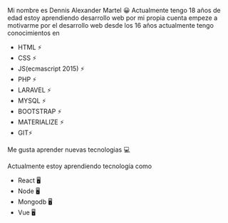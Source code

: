 Mi nombre es Dennis Alexander Martel 😀
Actualmente tengo 18 años de edad 
estoy aprendiendo desarrollo web por mi propia cuenta
empeze a motivarme por el desarrollo web desde los 16
años actualmente tengo conocimientos en 
* HTML ⚡
* CSS ⚡
* JS(ecmascript 2015) ⚡
* PHP ⚡
* LARAVEL ⚡
* MYSQL ⚡
* BOOTSTRAP ⚡
* MATERIALIZE ⚡
* GIT⚡

Me gusta aprender nuevas tecnologias 💻


Actualmente estoy aprendiendo tecnología como
* React 🖥
* Node 🖥
* Mongodb 🖥
* Vue 🖥
